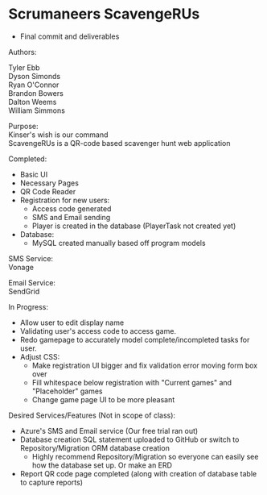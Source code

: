 # Scrumaneers ScavengeRUs
- Final commit and deliverables

Authors:        
                      
  Tyler Ebb         
  Dyson Simonds       
  Ryan O'Connor           
  Brandon Bowers                
  Dalton Weems                
  William Simmons           
  
Purpose:\
  Kinser's wish is our command\
  ScavengeRUs is a QR-code based scavenger hunt web application

Completed:
- Basic UI
- Necessary Pages
- QR Code Reader
- Registration for new users:
  - Access code generated
  - SMS and Email sending
  - Player is created in the database (PlayerTask not created yet)
- Database:
  - MySQL created manually based off program models

SMS Service:\
Vonage

Email Service:\
SendGrid

In Progress:
- Allow user to edit display name
- Validating user's access code to access game.
- Redo gamepage to accurately model complete/incompleted tasks for user.
- Adjust CSS:
  - Make registration UI bigger and fix validation error moving form box over
  - Fill whitespace below registration with "Current games" and "Placeholder" games
  - Change game page UI to be more pleasant

Desired Services/Features (Not in scope of class):
- Azure's SMS and Email service (Our free trial ran out)
- Database creation SQL statement uploaded to GitHub or switch to Repository/Migration ORM database creation
  - Highly recommend Repository/Migration so everyone can easily see how the database set up. Or make an ERD
- Report QR code page completed (along with creation of database table to capture reports)
